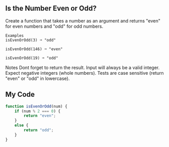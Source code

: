 ## Is the Number Even or Odd?

Create a function that takes a number as an argument and returns "even" for even numbers and "odd" for odd numbers.
```
Examples
isEvenOrOdd(3) ➞ "odd"

isEvenOrOdd(146) ➞ "even"

isEvenOrOdd(19) ➞ "odd"
```
Notes
Dont forget to return the result.
Input will always be a valid integer.
Expect negative integers (whole numbers).
Tests are case sensitive (return "even" or "odd" in lowercase).

## My Code
```js
function isEvenOrOdd(num) {
	if (num % 2 === 0) {
		return "even";
	}
	else {
		return "odd";
	}
}
```
